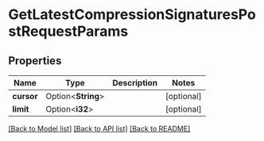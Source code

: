 # GetLatestCompressionSignaturesPostRequestParams

## Properties

Name | Type | Description | Notes
------------ | ------------- | ------------- | -------------
**cursor** | Option<**String**> |  | [optional]
**limit** | Option<**i32**> |  | [optional]

[[Back to Model list]](../README.md#documentation-for-models) [[Back to API list]](../README.md#documentation-for-api-endpoints) [[Back to README]](../README.md)


